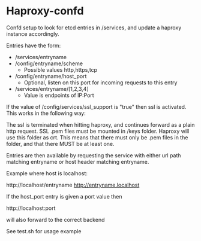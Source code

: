 # Haproxy-confd

Confd setup to look for etcd entries in /services, and
update a haproxy instance accordingly.

Entries have the form:

- /services/entryname
- /config/entryname/scheme
	- Possible values http,https,tcp
- /config/entryname/host_port
	- Optional, listen on this port for incoming requests to this entry
- /services/entryname/[1,2,3,4]
	- Value is endpoints of IP:Port

If the value of /config/services/ssl_support is "true" then ssl is
activated.
This works in the following way:

The ssl is terminated when hitting haproxy, and
continues forward as a plain http request. SSL .pem files must be
mounted in /keys folder. Haproxy will use this folder as crt. This
means that there must only be .pem files in the folder, and that there
MUST be at least one.

Entries are then available by requesting the service with either
url path matching entryname or host header matching entryname.

Example where host is localhost:

http://localhost/entryname
http://entryname.localhost

If the host_port entry is given a port value then

http://localhost:port

will also forward to the correct backend


See test.sh for usage example
